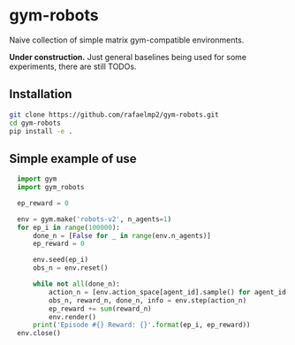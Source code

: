 # gym-robots

Naive collection of simple matrix gym-compatible environments. <p>
**Under construction.** Just general baselines being used for some experiments, there are still TODOs.

## Installation

```bash
git clone https://github.com/rafaelmp2/gym-robots.git
cd gym-robots
pip install -e .
```
  
## Simple example of use
```python
  import gym
  import gym_robots

  ep_reward = 0

  env = gym.make('robots-v2', n_agents=1)
  for ep_i in range(100000):
      done_n = [False for _ in range(env.n_agents)]
      ep_reward = 0

      env.seed(ep_i)
      obs_n = env.reset()

      while not all(done_n):
          action_n = [env.action_space[agent_id].sample() for agent_id in range(env.n_agents)]
          obs_n, reward_n, done_n, info = env.step(action_n)
          ep_reward += sum(reward_n)
          env.render()
      print('Episode #{} Reward: {}'.format(ep_i, ep_reward))
  env.close()
```

